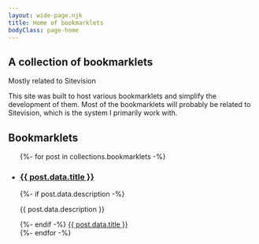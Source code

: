 ```yaml
---
layout: wide-page.njk
title: Home of bookmarklets
bodyClass: page-home
---
```


<section class="front-hero hero is-light is-halfheight">
  <div class="front-hero__body hero-body py-2">
    <hgroup class="front-hero__column front-hero__column--text is-flex-grow-1 mr-6">
      <h1 class="title is-family-secondary">A collection of bookmarklets</h1>
      <p class="subtitle mb-3">Mostly related to Sitevision</p>
      <p>This site was built to host various bookmarklets and simplify the development of them. Most of the bookmarklets will probably be related to Sitevision, which is the system I primarily work with.</p>
    </hgroup>
    <div class="front-hero__column front-hero__column--graphic is-flex-grow-1">
      <div class="front-hero__graphic">
        <span aria-hidden="true" class="front-hero__graphic__bookmark icon"><span class="mdi mdi-bookmark-outline"></span></span>
        <span aria-hidden="true" class="front-hero__graphic__cog icon"><span class="mdi mdi-cog"></span></span>
      </div>
    </div>
  </div>
</section>

<section class="section">
  <h2 class="is-size-2 is-family-secondary has-text-white">Bookmarklets</h2>

  <ul class="columns is-multiline my-4">
    {%- for post in collections.bookmarklets -%}
    <li class="column is-one-third">
      <div class="box">
        <h3 class="is-size-4 mb-2"><a href="{{ post.url | url }}">{{ post.data.title }}</a></h3>
        {%- if post.data.description -%}
          <p class="mb-4">{{ post.data.description }}</p>
        {%- endif -%}
        <a class="button is-link is-medium is-fullwidth" href="{{ post.data.bookmarkUrl | url }}" aria-label="Bookmark for {{ post.data.title }}">
          <span class="icon">
            <span class="mdi mdi-bookmark" aria-hidden="true"></span>
          </span>
          <span>{{ post.data.title }}</span>
        </a>
      </div>
    </li>
    {%- endfor -%}
  </ul>
</section>
